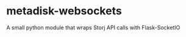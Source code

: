metadisk-websockets
===================

A small python module that wraps Storj API calls with Flask-SocketIO
